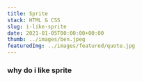 ```yaml
---
title: Sprite
stack: HTML & CSS
slug: i-like-sprite
date: 2021-01-05T00:00:00+00:00
thumb: ../images/ben.jpeg
featuredImg: ../images/featured/quote.jpg
---
```


### why do i like sprite

